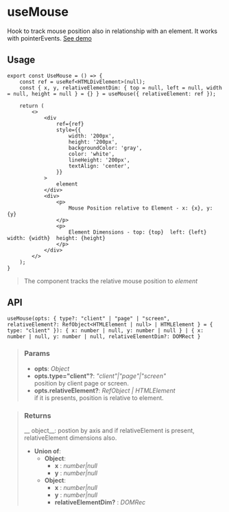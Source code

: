 # useMouse
Hook to track mouse position also in relationship with an element. It works with pointerEvents. [See demo](https://react-tools.ndria.dev/#/hooks/events/useMouse)

## Usage

```tsx
export const UseMouse = () => {
	const ref = useRef<HTMLDivElement>(null);
	const { x, y, relativeElementDim: { top = null, left = null, width = null, height = null } = {} } = useMouse({ relativeElement: ref });

	return (
		<>
			<div
				ref={ref}
				style={{
					width: '200px',
					height: '200px',
					backgroundColor: 'gray',
					color: 'white',
					lineHeight: '200px',
					textAlign: 'center',
				}}
			>
				element
			</div>
			<div>
				<p>
					Mouse Position relative to Element - x: {x}, y: {y}
				</p>
				<p>
					Element Dimensions - top: {top}  left: {left}  width: {width}  height: {height}
				</p>
			</div>
		</>
	);
}
```

> The component tracks the relative mouse position to _element_


## API

```tsx
useMouse(opts: { type?: "client" | "page" | "screen", relativeElement?: RefObject<HTMLElement | null> | HTMLElement } = { type: "client" }): { x: number | null, y: number | null } | { x: number | null, y: number | null, relativeElementDim?: DOMRect }
```


> ### Params
>
> - __opts__: _Object_
> - __opts.type="client"?__: _"client"|"page"|"screen"_  
position by client page or screen.
> - __opts.relativeElement?__: _RefObject<HTMLElement> | HTMLElement_  
if it is presents, position is relative to element.
>



> ### Returns
>
> __ object__: postion by axis and if relativeElement is present, relativeElement dimensions also.
> - __Union of__:  
>     - __Object__:  
>         - __x__ : _number|null_  
>         - __y__ : _number|null_  
>     - __Object__:  
>         - __x__ : _number|null_  
>         - __y__ : _number|null_  
>         - __relativeElementDim?__ : _DOMRec_  
>